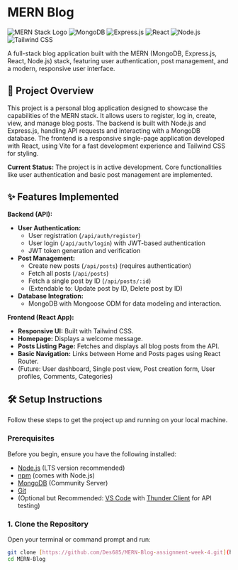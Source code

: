 # MERN Blog

![MERN Stack Logo](https://img.shields.io/badge/MERN-Stack-blue)
![MongoDB](https://img.shields.io/badge/MongoDB-4EA94B?style=for-the-badge&logo=mongodb&logoColor=white)
![Express.js](https://img.shields.io/badge/Express.js-000000?style=for-the-badge&logo=express&logoColor=white)
![React](https://img.shields.io/badge/React-20232A?style=for-the-badge&logo=react&logoColor=61DAFB)
![Node.js](https://img.shields.io/badge/Node.js-339933?style=for-the-badge&logo=nodedotjs&logoColor=white)
![Tailwind CSS](https://img.shields.io/badge/Tailwind_CSS-38B2AC?style=for-the-badge&logo=tailwind-css&logoColor=white)

A full-stack blog application built with the MERN (MongoDB, Express.js, React, Node.js) stack, featuring user authentication, post management, and a modern, responsive user interface.

## 🚀 Project Overview

This project is a personal blog application designed to showcase the capabilities of the MERN stack. It allows users to register, log in, create, view, and manage blog posts. The backend is built with Node.js and Express.js, handling API requests and interacting with a MongoDB database. The frontend is a responsive single-page application developed with React, using Vite for a fast development experience and Tailwind CSS for styling.

**Current Status:** The project is in active development. Core functionalities like user authentication and basic post management are implemented.

## ✨ Features Implemented

**Backend (API):**
* **User Authentication:**
    * User registration (`/api/auth/register`)
    * User login (`/api/auth/login`) with JWT-based authentication
    * JWT token generation and verification
* **Post Management:**
    * Create new posts (`/api/posts`) (requires authentication)
    * Fetch all posts (`/api/posts`)
    * Fetch a single post by ID (`/api/posts/:id`)
    * (Extendable to: Update post by ID, Delete post by ID)
* **Database Integration:**
    * MongoDB with Mongoose ODM for data modeling and interaction.

**Frontend (React App):**
* **Responsive UI:** Built with Tailwind CSS.
* **Homepage:** Displays a welcome message.
* **Posts Listing Page:** Fetches and displays all blog posts from the API.
* **Basic Navigation:** Links between Home and Posts pages using React Router.
* (Future: User dashboard, Single post view, Post creation form, User profiles, Comments, Categories)

## 🛠️ Setup Instructions

Follow these steps to get the project up and running on your local machine.

### Prerequisites

Before you begin, ensure you have the following installed:

* [Node.js](https://nodejs.org/en/download/) (LTS version recommended)
* [npm](https://www.npmjs.com/get-npm) (comes with Node.js)
* [MongoDB](https://www.mongodb.com/try/download/community) (Community Server)
* [Git](https://git-scm.com/downloads)
* (Optional but Recommended: [VS Code](https://code.visualstudio.com/) with [Thunder Client](https://marketplace.visualstudio.com/items?itemName=rangav.vscode-thunder-client) for API testing)

### 1. Clone the Repository

Open your terminal or command prompt and run:

```bash
git clone [https://github.com/Des685/MERN-Blog-assignment-week-4.git](https://github.com/Des685/MERN-Blog.git)
cd MERN-Blog